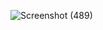 ![Screenshot (489)](https://github.com/vaibhavsardar/netflixclone/assets/60379569/c7bcae1c-dccf-45a7-b4bb-47574b0effc6)

